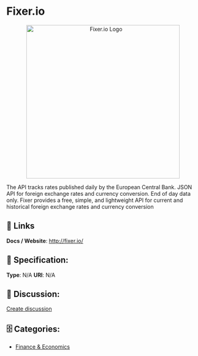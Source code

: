 # Fixer.io
<p align="center">
    <img width="400" src="https://raw.githubusercontent.com/apis-list/apis-list/main/apis/fixer-io/logo_256x256.png" alt="Fixer.io Logo"/>
</p>

The API tracks rates published daily by the European Central Bank. JSON API for foreign exchange rates and currency conversion. End of day data only.  Fixer provides a free, simple, and lightweight API for current and historical foreign exchange rates and currency conversion

##  🔗 Links
**Docs / Website**: http://fixer.io/

## 🧬 Specification:
**Type**: N/A
**URI**: N/A

## 💬 Discussion:
[Create discussion](https://github.com/apis-list/apis-list/discussions/new)

## 🗄️ Categories:
- [Finance & Economics](https://github.com/apis-list/apis-list#finance--economics)



